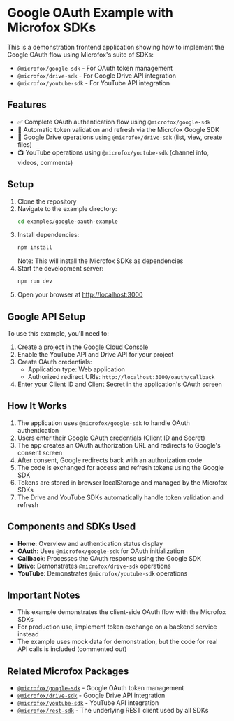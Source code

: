 # Google OAuth Example with Microfox SDKs

This is a demonstration frontend application showing how to implement the Google OAuth flow using Microfox's suite of SDKs:

- `@microfox/google-sdk` - For OAuth token management
- `@microfox/drive-sdk` - For Google Drive API integration
- `@microfox/youtube-sdk` - For YouTube API integration

## Features

- ✅ Complete OAuth authentication flow using `@microfox/google-sdk`
- 🔑 Automatic token validation and refresh via the Microfox Google SDK
- 💾 Google Drive operations using `@microfox/drive-sdk` (list, view, create files)
- 📺 YouTube operations using `@microfox/youtube-sdk` (channel info, videos, comments)

## Setup

1. Clone the repository
2. Navigate to the example directory:
   ```bash
   cd examples/google-oauth-example
   ```
3. Install dependencies:
   ```bash
   npm install
   ```
   Note: This will install the Microfox SDKs as dependencies
4. Start the development server:
   ```bash
   npm run dev
   ```
5. Open your browser at [http://localhost:3000](http://localhost:3000)

## Google API Setup

To use this example, you'll need to:

1. Create a project in the [Google Cloud Console](https://console.cloud.google.com)
2. Enable the YouTube API and Drive API for your project
3. Create OAuth credentials:
   - Application type: Web application
   - Authorized redirect URIs: `http://localhost:3000/oauth/callback`
4. Enter your Client ID and Client Secret in the application's OAuth screen

## How It Works

1. The application uses `@microfox/google-sdk` to handle OAuth authentication
2. Users enter their Google OAuth credentials (Client ID and Secret)
3. The app creates an OAuth authorization URL and redirects to Google's consent screen
4. After consent, Google redirects back with an authorization code
5. The code is exchanged for access and refresh tokens using the Google SDK
6. Tokens are stored in browser localStorage and managed by the Microfox SDKs
7. The Drive and YouTube SDKs automatically handle token validation and refresh

## Components and SDKs Used

- **Home**: Overview and authentication status display
- **OAuth**: Uses `@microfox/google-sdk` for OAuth initialization
- **Callback**: Processes the OAuth response using the Google SDK
- **Drive**: Demonstrates `@microfox/drive-sdk` operations
- **YouTube**: Demonstrates `@microfox/youtube-sdk` operations

## Important Notes

- This example demonstrates the client-side OAuth flow with the Microfox SDKs
- For production use, implement token exchange on a backend service instead
- The example uses mock data for demonstration, but the code for real API calls is included (commented out)

## Related Microfox Packages

- [`@microfox/google-sdk`](https://github.com/microfox/google-sdk) - Google OAuth token management
- [`@microfox/drive-sdk`](https://github.com/microfox/drive-sdk) - Google Drive API integration
- [`@microfox/youtube-sdk`](https://github.com/microfox/youtube-sdk) - YouTube API integration
- [`@microfox/rest-sdk`](https://github.com/microfox/rest-sdk) - The underlying REST client used by all SDKs
